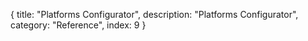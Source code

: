{
  title: "Platforms Configurator",
  description: "Platforms Configurator",
  category: "Reference",
  index: 9
}

<script>
  window.restBaseUrl = '!{data.restBaseUrl}'
</script>

<link href="/styles/pages/configurator.css" rel='stylesheet' type='text/css' />

<script src="/scripts/configurator/app.js"></script>
<script src="/scripts/configurator/myApp/services.js"></script>
<script src="/scripts/configurator/myApp/controllers.js"></script>
<script src="/scripts/configurator/myApp/directives.js"></script>
<script src="/scripts/configurator/myApp/filters.js"></script>

<div class="platforms-configurator row" ng-app="myApp">
  <div ng-view></div>
</div>